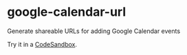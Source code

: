 # google-calendar-url

Generate shareable URLs for adding Google Calendar events

Try it in a [CodeSandbox](https://codesandbox.io/s/google-calendar-url-fbvyr).
